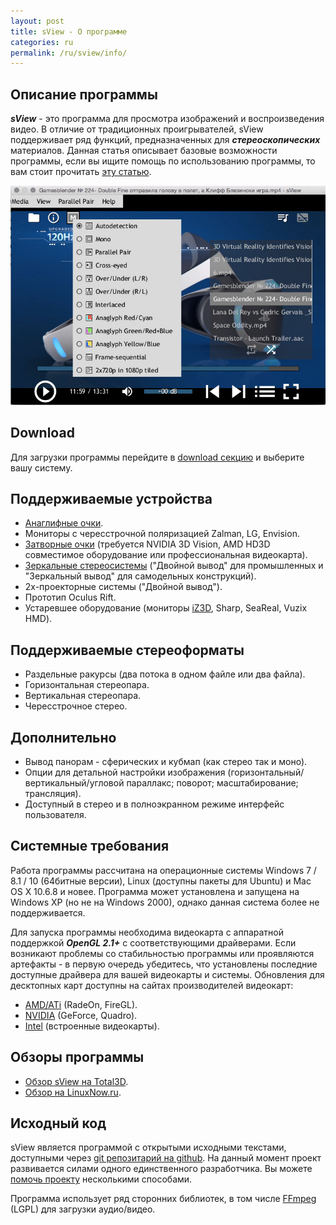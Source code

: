 ```yaml
---
layout: post
title: sView - О программе
categories: ru
permalink: /ru/sview/info/
---
```


## Описание программы
_**sView**_ - это программа для просмотра изображений и воспроизведения видео.
В отличие от традиционных проигрывателей, sView поддерживает ряд функций, предназначенных для _**стереоскопических**_ материалов.
Данная статья описывает базовые возможности программы, если вы ищите помощь по использованию программы, то вам стоит прочитать [эту статью](/ru/sview/usertips).

<div align='center'><img src='/images/sview1508_playlist.jpg' alt='sView - Movie Player' /></div>

## Download
Для загрузки программы перейдите в [download секцию](/ru/download) и выберите вашу систему.

## Поддерживаемые устройства

* [Анаглифные очки](/ru/help/devices/anaglyph).
* Мониторы с чересстрочной поляризацией Zalman, LG, Envision.
* [Затворные очки](/ru/help/devices/pageflip) (требуется NVIDIA 3D Vision, AMD HD3D совместимое оборудование или профессиональная видеокарта).
* [Зеркальные стереосистемы](/ru/help/devices/mirror) ("Двойной вывод" для промышленных и "Зеркальный вывод" для самодельных конструкций).
* 2х-проекторные системы ("Двойной вывод").
* Прототип Oculus Rift.
* Устаревшее оборудование (мониторы <a href="http://www.iz3d.com">iZ3D</a>, Sharp, SeaReal, Vuzix HMD).

## Поддерживаемые стереоформаты

* Раздельные ракурсы (два потока в одном файле или два файла).
* Горизонтальная стереопара.
* Вертикальная стереопара.
* Чересстрочное стерео.

## Дополнительно

* Вывод панорам - сферических и кубмап (как стерео так и моно).
* Опции для детальной настройки изображения (горизонтальный/вертикальный/угловой параллакс; поворот; масштабирование; трансляция).
* Доступный в стерео и в полноэкранном режиме интерфейс пользователя.

## Системные требования
Работа программы рассчитана на операционные системы Windows 7 / 8.1 / 10 (64битные версии),
Linux (доступны пакеты для Ubuntu) и Mac OS X 10.6.8 и новее.
Программа может установлена и запущена на Windows XP (но не на Windows 2000), однако данная система более не поддерживается.

Для запуска программы необходима видеокарта с аппаратной поддержкой _**OpenGL 2.1+**_ с соответствующими драйверами.
Если возникают проблемы со стабильностью программы или проявляются артефакты - в первую очередь убедитесь,
что установлены последние доступные драйвера для вашей видеокарты и системы.
Обновления для десктопных карт доступны на сайтах производителей видеокарт:

* [AMD/ATi](http://www.amd.com/en-us/markets/game/downloads) (RadeOn, FireGL).
* [NVIDIA](http://www.nvidia.ru/Download/index.aspx?lang=ru) (GeForce, Quadro).
* [Intel](http://downloadcenter.intel.com/default.aspx?lang=rus&iid=gg_work-RU+downloads) (встроенные видеокарты).

## Обзоры программы

* [Обзор sView на Total3D](http://total3d.ru/diy/111269).
* [Обзор на LinuxNow.ru](http://linuxnow.ru/view.php?id=111).

## Исходный код
sView является программой с открытыми исходными текстами, доступными через [git репозитарий на github](https://github.com/gkv311/sview).
На данный момент проект развивается силами одного единственного разработчика.
Вы можете [помочь проекту](/ru/contribute) несколькими способами.

Программа использует ряд сторонних библиотек, в том числе [FFmpeg](http://ffmpeg.org/) (LGPL) для загрузки аудио/видео.
